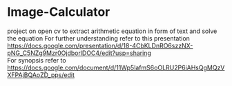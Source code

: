 # Image-Calculator
project on open cv to extract arithmetic equation in form of text and solve the equation
For further understanding refer to this presentation
https://docs.google.com/presentation/d/18-4CbKLDnRO6szzNX-pNG_C5NZg9Mzr0OjdborlDOC4/edit?usp=sharing                                                                     
For synopsis refer to
https://docs.google.com/document/d/11Wp5lafmS6oOLRU2P6iAHsQgMQzVXFPAjBQAoZD_pps/edit

